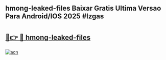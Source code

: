 ## hmong-leaked-files Baixar Gratis Ultima Versao Para Android/IOS 2025 #lzgas

# <h2><a href="https://ainizakaria.my?title=hmong-leaked-files&ref=20M">🔗👉 🔴 hmong-leaked-files</a></h2>

[![acn](https://github.com/user-attachments/assets/0f9c940e-d8b0-45ae-aac7-cd30a18b3e1c)](https://ainizakaria.my?title=hmong-leaked-files&ref=20M)

